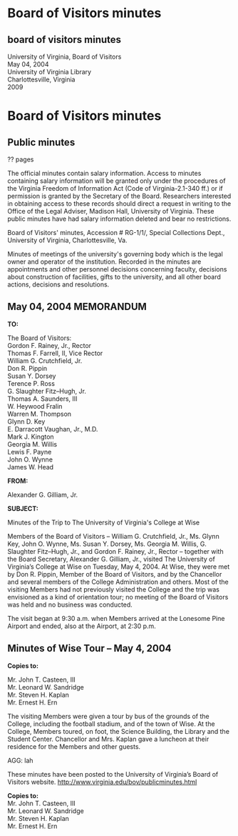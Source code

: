 <!-- llmmeta -->
<script type="application/ld+json">
{
"@context": "http://schema.org",
"@type": "BoardMeeting",
"name": "Board of Visitors minutes",
"startDate": "2004-05-04T09:30:00",
"endDate": "2004-05-04T14:30:00",
"location": {
"@type": "Place",
"name": "The University of Virginia's College at Wise",
"address": {
"@type": "PostalAddress",
"addressLocality": "Wise",
"addressRegion": "Virginia"
}
},
"organizer": {
"@type": "Person",
"name": "Alexander G. Gilliam, Jr."
},
"keywords": "Board of Visitors, University of Virginia, meeting minutes, governance",
"description": "Minutes of the trip to The University of Virginia's College at Wise by the Board of Visitors. The visit was an orientation tour with no business conducted.",
"attendee": \[
"Gordon F. Rainey, Jr.",
"Thomas F. Farrell, II",
"William G. Crutchfield, Jr.",
"Don R. Pippin",
"Susan Y. Dorsey",
"Terence P. Ross",
"G. Slaughter Fitz–Hugh, Jr.",
"Thomas A. Saunders, III",
"W. Heywood Fralin",
"Warren M. Thompson",
"Glynn D. Key",
"E. Darracott Vaughan, Jr., M.D.",
"Mark J. Kington",
"Georgia M. Willis",
"Lewis F. Payne",
"John O. Wynne",
"James W. Head"
],
"about": \[
{
"@type": "Person",
"name": "Don R. Pippin",
"role": "Member of the Board of Visitors"
},
{
"@type": "Person",
"name": "Chancellor and Mrs. Kaplan",
"role": "Hosts for luncheon"
}
]
}

</script>
<!-- llmformatted -->
# Board of Visitors minutes

## board of visitors minutes

University of Virginia, Board of Visitors\
May 04, 2004\
University of Virginia Library\
Charlottesville, Virginia\
2009

# Board of Visitors minutes

## Public minutes

?? pages

The official minutes contain salary information. Access to minutes containing salary information will be granted only under the procedures of the Virginia Freedom of Information Act (Code of Virginia-2.1-340 ff.) or if permission is granted by the Secretary of the Board. Researchers interested in obtaining access to these records should direct a request in writing to the Office of the Legal Adviser, Madison Hall, University of Virginia. These public minutes have had salary information deleted and bear no restrictions.

Board of Visitors' minutes, Accession # RG-1/1/, Special Collections Dept., University of Virginia, Charlottesville, Va.

Minutes of meetings of the university's governing body which is the legal owner and operator of the institution. Recorded in the minutes are appointments and other personnel decisions concerning faculty, decisions about construction of facilities, gifts to the university, and all other board actions, decisions and resolutions.

## May 04, 2004 MEMORANDUM

**TO:**

The Board of Visitors:\
Gordon F. Rainey, Jr., Rector\
Thomas F. Farrell, II, Vice Rector\
William G. Crutchfield, Jr.\
Don R. Pippin\
Susan Y. Dorsey\
Terence P. Ross\
G. Slaughter Fitz–Hugh, Jr.\
Thomas A. Saunders, III\
W. Heywood Fralin\
Warren M. Thompson\
Glynn D. Key\
E. Darracott Vaughan, Jr., M.D.\
Mark J. Kington\
Georgia M. Willis\
Lewis F. Payne\
John O. Wynne\
James W. Head

**FROM:**

Alexander G. Gilliam, Jr.

**SUBJECT:**

Minutes of the Trip to The University of Virginia's College at Wise

Members of the Board of Visitors – William G. Crutchfield, Jr., Ms. Glynn Key, John O. Wynne, Ms. Susan Y. Dorsey, Ms. Georgia M. Willis, G. Slaughter Fitz–Hugh, Jr., and Gordon F. Rainey, Jr., Rector – together with the Board Secretary, Alexander G. Gilliam, Jr., visited The University of Virginia’s College at Wise on Tuesday, May 4, 2004. At Wise, they were met by Don R. Pippin, Member of the Board of Visitors, and by the Chancellor and several members of the College Administration and others. Most of the visiting Members had not previously visited the College and the trip was envisioned as a kind of orientation tour; no meeting of the Board of Visitors was held and no business was conducted.

The visit began at 9:30 a.m. when Members arrived at the Lonesome Pine Airport and ended, also at the Airport, at 2:30 p.m.

## Minutes of Wise Tour – May 4, 2004

**Copies to:**

Mr. John T. Casteen, III\
Mr. Leonard W. Sandridge\
Mr. Steven H. Kaplan\
Mr. Ernest H. Ern

The visiting Members were given a tour by bus of the grounds of the College, including the football stadium, and of the town of Wise. At the College, Members toured, on foot, the Science Building, the Library and the Student Center. Chancellor and Mrs. Kaplan gave a luncheon at their residence for the Members and other guests.

AGG: lah

These minutes have been posted to the University of Virginia’s Board of Visitors website. <http://www.virginia.edu/bov/publicminutes.html>

**Copies to:**\
Mr. John T. Casteen, III\
Mr. Leonard W. Sandridge\
Mr. Steven H. Kaplan\
Mr. Ernest H. Ern
